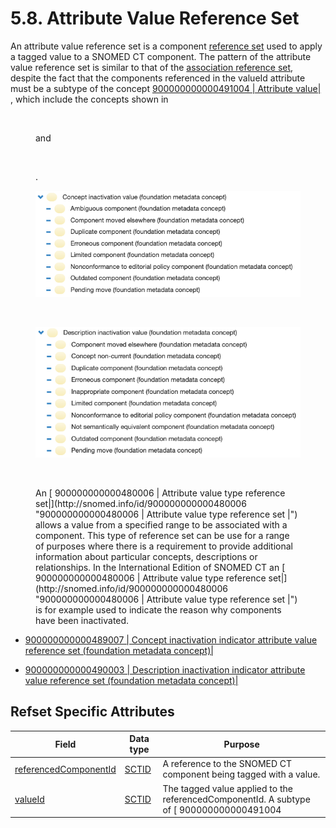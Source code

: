 # 5.8. Attribute Value Reference Set

An attribute value reference set is a component [reference set](https://confluence.ihtsdotools.org/display/DOCGLOSS/reference+set) used to apply a tagged value to a SNOMED CT component. The pattern of the attribute value reference set is similar to that of the [association reference set](5.4-Association-Reference-Set_35985671.html), despite the fact that the components referenced in the valueId attribute must be a subtype of the concept  [ 900000000000491004 | Attribute value|](http://snomed.info/id/900000000000491004 "900000000000491004 | Attribute value |") , which include the concepts shown in 

<figure><img src="plugins/servlet/confluence/placeholder/unknown-macro" alt="" title=""><figcaption><p>and</p></figcaption></figure>

<figure><img src="plugins/servlet/confluence/placeholder/unknown-macro" alt="" title=""><figcaption><p>.</p></figcaption></figure>

<figure><img src="../images/99681069.png" alt="" title=""></figure>

<figure><img src="plugins/servlet/confluence/placeholder/unknown-macro" alt="" title=""></figure>

  

<figure><img src="../images/99681068.png" alt="" title=""></figure>

<figure><img src="plugins/servlet/confluence/placeholder/unknown-macro" alt="" title=""><figcaption><p>An [ 900000000000480006 | Attribute value type reference set|](http://snomed.info/id/900000000000480006 "900000000000480006 | Attribute value type reference set |") allows a value from a specified range to be associated with a component. This type of reference set can be use for a range of purposes where there is a requirement to provide additional information about particular concepts, descriptions or relationships. In the International Edition of SNOMED CT an [ 900000000000480006 | Attribute value type reference set|](http://snomed.info/id/900000000000480006 "900000000000480006 | Attribute value type reference set |") is for example used to indicate the reason why components have been inactivated.</p></figcaption></figure>

  

  * [ 900000000000489007 | Concept inactivation indicator attribute value reference set (foundation metadata concept)|](http://snomed.info/id/900000000000489007 "900000000000489007 | Concept inactivation indicator attribute value reference set \(foundation metadata concept\) |")

  * [ 900000000000490003 | Description inactivation indicator attribute value reference set (foundation metadata concept)|](http://snomed.info/id/900000000000490003 "900000000000490003 | Description inactivation indicator attribute value reference set \(foundation metadata concept\) |")

## Refset Specific Attributes

Field| Data type| Purpose  
---|---|---  
[referencedComponentId](https://confluence.ihtsdotools.org/display/DOCRELFMT/referencedComponentId+\(field\) "Reference term: referencedComponentId \(field\)")| [SCTID](https://confluence.ihtsdotools.org/display/DOCGLOSS/SCTID)| A reference to the SNOMED CT component being tagged with a value.  
[valueId](https://confluence.ihtsdotools.org/display/DOCRELFMT/valueId+\(field\) "Reference term: valueId \(field\)")| [SCTID](https://confluence.ihtsdotools.org/display/DOCGLOSS/SCTID)| The tagged value applied to the referencedComponentId. A subtype of [ 900000000000491004 | Attribute value|](http://snomed.info/id/900000000000491004 "900000000000491004 | Attribute value |") .  
  
  

  

